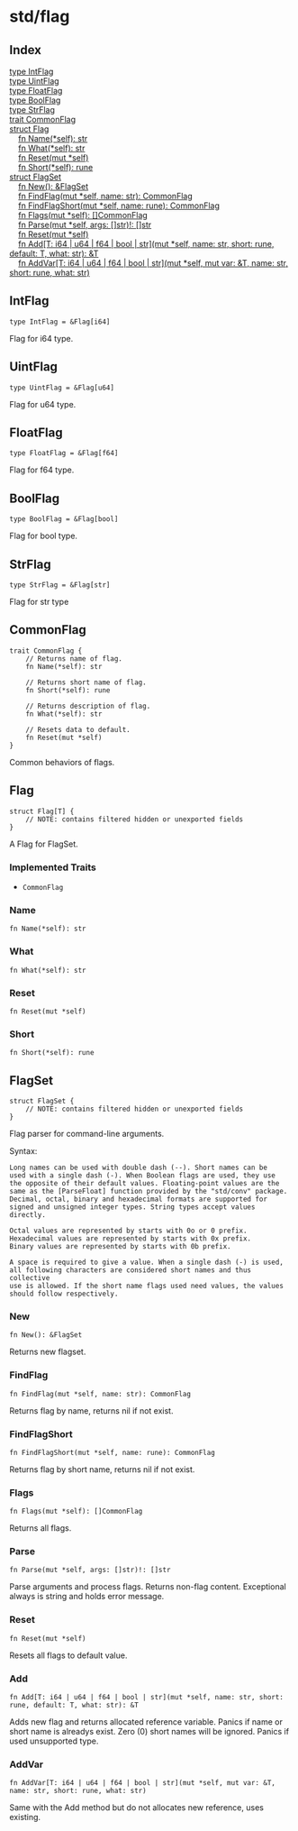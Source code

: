 # std/flag

## Index

[type IntFlag](#intflag)\
[type UintFlag](#uintflag)\
[type FloatFlag](#floatflag)\
[type BoolFlag](#boolflag)\
[type StrFlag](#strflag)\
[trait CommonFlag](#commonflag)\
[struct Flag](#flag)\
&nbsp;&nbsp;&nbsp;&nbsp;[fn Name\(\*self\): str](#name)\
&nbsp;&nbsp;&nbsp;&nbsp;[fn What\(\*self\): str](#what)\
&nbsp;&nbsp;&nbsp;&nbsp;[fn Reset\(mut \*self\)](#reset)\
&nbsp;&nbsp;&nbsp;&nbsp;[fn Short\(\*self\): rune](#short)\
[struct FlagSet](#flagset)\
&nbsp;&nbsp;&nbsp;&nbsp;[fn New\(\): &amp;FlagSet](#new)\
&nbsp;&nbsp;&nbsp;&nbsp;[fn FindFlag\(mut \*self, name: str\): CommonFlag](#findflag)\
&nbsp;&nbsp;&nbsp;&nbsp;[fn FindFlagShort\(mut \*self, name: rune\): CommonFlag](#findflagshort)\
&nbsp;&nbsp;&nbsp;&nbsp;[fn Flags\(mut \*self\): \[\]CommonFlag](#flags)\
&nbsp;&nbsp;&nbsp;&nbsp;[fn Parse\(mut \*self, args: \[\]str\)\!: \[\]str](#parse)\
&nbsp;&nbsp;&nbsp;&nbsp;[fn Reset\(mut \*self\)](#reset-1)\
&nbsp;&nbsp;&nbsp;&nbsp;[fn Add\[T: i64 \| u64 \| f64 \| bool \| str\]\(mut \*self, name: str, short: rune, default: T, what: str\): &amp;T](#add)\
&nbsp;&nbsp;&nbsp;&nbsp;[fn AddVar\[T: i64 \| u64 \| f64 \| bool \| str\]\(mut \*self, mut var: &amp;T, name: str, short: rune, what: str\)](#addvar)



## IntFlag
```jule
type IntFlag = &Flag[i64]
```
Flag for i64 type\.

## UintFlag
```jule
type UintFlag = &Flag[u64]
```
Flag for u64 type\.

## FloatFlag
```jule
type FloatFlag = &Flag[f64]
```
Flag for f64 type\.

## BoolFlag
```jule
type BoolFlag = &Flag[bool]
```
Flag for bool type\.

## StrFlag
```jule
type StrFlag = &Flag[str]
```
Flag for str type

## CommonFlag
```jule
trait CommonFlag {
	// Returns name of flag.
	fn Name(*self): str

	// Returns short name of flag.
	fn Short(*self): rune

	// Returns description of flag.
	fn What(*self): str

	// Resets data to default.
	fn Reset(mut *self)
}
```
Common behaviors of flags\.

## Flag
```jule
struct Flag[T] {
	// NOTE: contains filtered hidden or unexported fields
}
```
A Flag for FlagSet\.

### Implemented Traits

- `CommonFlag`

### Name
```jule
fn Name(*self): str
```


### What
```jule
fn What(*self): str
```


### Reset
```jule
fn Reset(mut *self)
```


### Short
```jule
fn Short(*self): rune
```


## FlagSet
```jule
struct FlagSet {
	// NOTE: contains filtered hidden or unexported fields
}
```
Flag parser for command\-line arguments\.

Syntax:<br>
```
Long names can be used with double dash (--). Short names can be
used with a single dash (-). When Boolean flags are used, they use
the opposite of their default values. Floating-point values are the
same as the [ParseFloat] function provided by the "std/conv" package.
Decimal, octal, binary and hexadecimal formats are supported for
signed and unsigned integer types. String types accept values ​​directly.

Octal values are represented by starts with 0o or 0 prefix.
Hexadecimal values are represented by starts with 0x prefix.
Binary values are represented by starts with 0b prefix.

A space is required to give a value. When a single dash (-) is used,
all following characters are considered short names and thus collective
use is allowed. If the short name flags used need values, the values ​
should follow respectively.
```


### New
```jule
fn New(): &FlagSet
```
Returns new flagset\.

### FindFlag
```jule
fn FindFlag(mut *self, name: str): CommonFlag
```
Returns flag by name, returns nil if not exist\.

### FindFlagShort
```jule
fn FindFlagShort(mut *self, name: rune): CommonFlag
```
Returns flag by short name, returns nil if not exist\.

### Flags
```jule
fn Flags(mut *self): []CommonFlag
```
Returns all flags\.

### Parse
```jule
fn Parse(mut *self, args: []str)!: []str
```
Parse arguments and process flags\. Returns non\-flag content\. Exceptional always is string and holds error message\.

### Reset
```jule
fn Reset(mut *self)
```
Resets all flags to default value\.

### Add
```jule
fn Add[T: i64 | u64 | f64 | bool | str](mut *self, name: str, short: rune, default: T, what: str): &T
```
Adds new flag and returns allocated reference variable\. Panics if name or short name is alreadys exist\. Zero \(0\) short names will be ignored\. Panics if used unsupported type\.

### AddVar
```jule
fn AddVar[T: i64 | u64 | f64 | bool | str](mut *self, mut var: &T, name: str, short: rune, what: str)
```
Same with the Add method but do not allocates new reference, uses existing\.